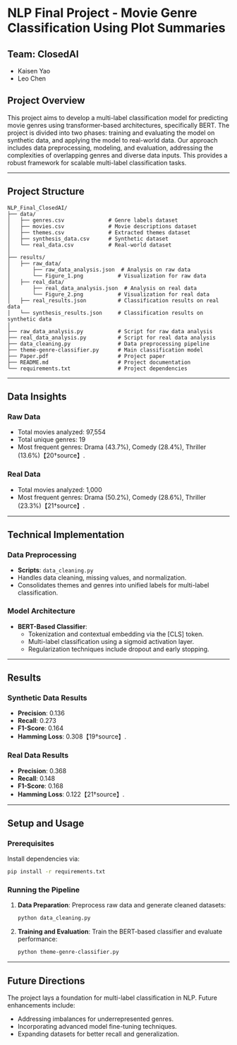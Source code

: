 # NLP Final Project - Movie Genre Classification Using Plot Summaries

## Team: ClosedAI
- Kaisen Yao
- Leo Chen

## Project Overview
This project aims to develop a multi-label classification model for predicting movie genres using transformer-based architectures, specifically BERT. The project is divided into two phases: training and evaluating the model on synthetic data, and applying the model to real-world data. Our approach includes data preprocessing, modeling, and evaluation, addressing the complexities of overlapping genres and diverse data inputs. This provides a robust framework for scalable multi-label classification tasks.

---

## Project Structure

```
NLP_Final_ClosedAI/
├── data/
│   ├── genres.csv              # Genre labels dataset
│   ├── movies.csv              # Movie descriptions dataset
│   ├── themes.csv              # Extracted themes dataset
│   ├── synthesis_data.csv      # Synthetic dataset
│   └── real_data.csv           # Real-world dataset
│
├── results/
│   ├── raw_data/
│       ├── raw_data_analysis.json  # Analysis on raw data
│       └── Figure_1.png           # Visualization for raw data
│   ├── real_data/
│       ├── real_data_analysis.json  # Analysis on real data
│       └── Figure_2.png           # Visualization for real data
│   ├── real_results.json          # Classification results on real data
│   └── synthesis_results.json     # Classification results on synthetic data
│
├── raw_data_analysis.py           # Script for raw data analysis
├── real_data_analysis.py          # Script for real data analysis
├── data_cleaning.py               # Data preprocessing pipeline
├── theme-genre-classifier.py      # Main classification model
├── Paper.pdf                      # Project paper
├── README.md                      # Project documentation
└── requirements.txt               # Project dependencies

```

---

## Data Insights

### Raw Data
- Total movies analyzed: 97,554
- Total unique genres: 19
- Most frequent genres: Drama (43.7%), Comedy (28.4%), Thriller (13.6%)【20†source】.

### Real Data
- Total movies analyzed: 1,000
- Most frequent genres: Drama (50.2%), Comedy (28.6%), Thriller (23.3%)【21†source】.

---

## Technical Implementation

### Data Preprocessing
- **Scripts**: `data_cleaning.py`
- Handles data cleaning, missing values, and normalization.
- Consolidates themes and genres into unified labels for multi-label classification.

### Model Architecture
- **BERT-Based Classifier**:
  - Tokenization and contextual embedding via the [CLS] token.
  - Multi-label classification using a sigmoid activation layer.
  - Regularization techniques include dropout and early stopping.

---

## Results

### Synthetic Data Results
- **Precision**: 0.136
- **Recall**: 0.273
- **F1-Score**: 0.164
- **Hamming Loss**: 0.308【19†source】.

### Real Data Results
- **Precision**: 0.368
- **Recall**: 0.148
- **F1-Score**: 0.168
- **Hamming Loss**: 0.122【21†source】.

---

## Setup and Usage

### Prerequisites
Install dependencies via:
```bash
pip install -r requirements.txt
```

### Running the Pipeline
1. **Data Preparation**:
   Preprocess raw data and generate cleaned datasets:
   ```bash
   python data_cleaning.py
   ```

2. **Training and Evaluation**:
   Train the BERT-based classifier and evaluate performance:
   ```bash
   python theme-genre-classifier.py
   ```

---

## Future Directions
The project lays a foundation for multi-label classification in NLP. Future enhancements include:
- Addressing imbalances for underrepresented genres.
- Incorporating advanced model fine-tuning techniques.
- Expanding datasets for better recall and generalization.